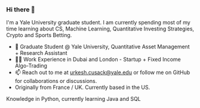 ### Hi there 👋

I'm a Yale University graduate student. I am currently spending most of my time learning about CS, Machine Learning, Quantitative Investing Strategies, Crypto and Sports Betting. 
- 🌱 Graduate Student @ Yale University, Quantitative Asset Management + Research Assistant 
- 👨‍💻 Work Experience in Dubai and London - Startup + Fixed Income Algo-Trading
- 📫 Reach out to me at urkesh.cusack@yale.edu or follow me on GitHub for collaborations or discussions.
- Originally from France / UK. Currently based in the US. 

Knowledge in Python, currently learning Java and SQL



<!--
**urkeshc/urkeshc** is a ✨ _special_ ✨ repository because its `README.md` (this file) appears on your![python-original](https://github.com/urkeshc/urkeshc/assets/97560487/036c2393-9c1d-4849-adee-245036b0dd44)
 GitHub profile.

Here are some ideas to get you started:

- 🔭 I’m currently working on ...
- 🌱 I’m currently learning ...
- 👯 I’m looking to collaborate on ...
- 🤔 I’m looking for help with ...
- 💬 Ask me about ...
- 📫 How to reach me: ...
- 😄 Pronouns: ...
- ⚡ Fun fact: ...
-->
